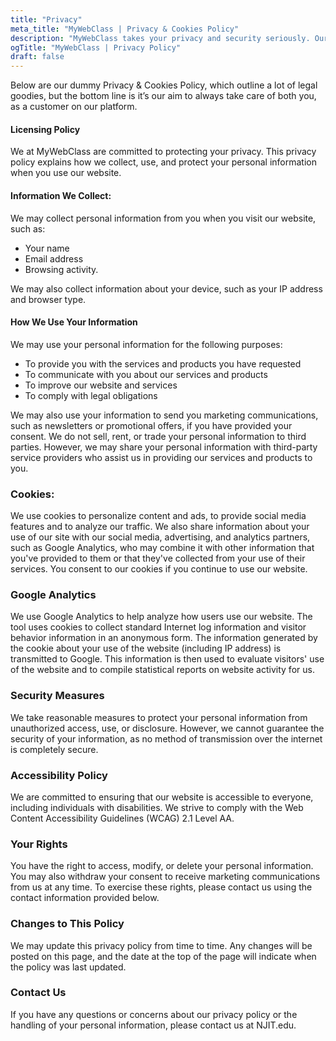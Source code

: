 ```yaml
---
title: "Privacy"
meta_title: "MyWebClass | Privacy & Cookies Policy"
description: "MyWebClass takes your privacy and security seriously. Our privacy policy outlines how we collect, use, and protect your personal information when you use our platform. We are committed to complying with all applicable data protection laws and regulations, and to being transparent about our data practices. Our privacy policy also explains how you can access, update, or delete your personal information, and how you can contact us if you have any questions or concerns. Trust us to keep your data safe and secure while you focus on your learning goals!"
ogTitle: "MyWebClass | Privacy Policy"
draft: false
---
```


Below are our dummy Privacy & Cookies Policy, which outline a lot of legal goodies, but the bottom line is it’s our aim 
to always take care of both you, as a customer on our platform.

#### Licensing Policy

We at MyWebClass are committed to protecting your privacy. This privacy policy explains how we collect, use, and protect 
your personal information when you use our website.

#### Information We Collect:
We may collect personal information from you when you visit our website, such as:
* Your name 
* Email address
* Browsing activity. 

We may also collect information about your device, such as your IP address and browser type.

#### How We Use Your Information
We may use your personal information for the following purposes:

* To provide you with the services and products you have requested 
* To communicate with you about our services and products 
* To improve our website and services 
* To comply with legal obligations 

We may also use your information to send you marketing communications, such as newsletters or promotional offers, if you 
have provided your consent. We do not sell, rent, or trade your personal information to third parties. However, we may 
share your personal information with third-party service providers who assist us in providing our services and products to you.

### Cookies:
We use cookies to personalize content and ads, to provide social media features and to analyze our traffic. We also share 
information about your use of our site with our social media, advertising, and analytics partners, such as Google Analytics, 
who may combine it with other information that you've provided to them or that they've collected from your use of their services. 
You consent to our cookies if you continue to use our website.

### Google Analytics
We use Google Analytics to help analyze how users use our website. The tool uses cookies to collect standard Internet log 
information and visitor behavior information in an anonymous form. The information generated by the cookie about your use 
of the website (including IP address) is transmitted to Google. This information is then used to evaluate visitors' use of 
the website and to compile statistical reports on website activity for us.


### Security Measures
We take reasonable measures to protect your personal information from unauthorized access, use, or disclosure. However, 
we cannot guarantee the security of your information, as no method of transmission over the internet is completely secure.

### Accessibility Policy
We are committed to ensuring that our website is accessible to everyone, including individuals with disabilities. We strive 
to comply with the Web Content Accessibility Guidelines (WCAG) 2.1 Level AA.

### Your Rights
You have the right to access, modify, or delete your personal information. You may also withdraw your consent to receive 
marketing communications from us at any time. To exercise these rights, please contact us using the contact information provided below.

### Changes to This Policy
We may update this privacy policy from time to time. Any changes will be posted on this page, and the date at the top of 
the page will indicate when the policy was last updated.

### Contact Us
If you have any questions or concerns about our privacy policy or the handling of your personal information, please contact us at NJIT.edu.